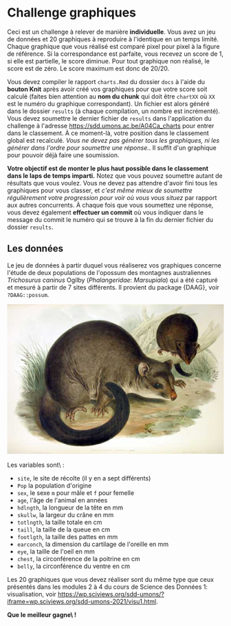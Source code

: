 # Challenge graphiques

Ceci est un challenge à relever de manière **individuelle**. Vous avez un jeu de données et 20 graphiques à reproduire à l'identique en un temps limité. Chaque graphique que vous réalisé est comparé pixel pour pixel à la figure de référence. Si la correspondance est parfaite, vous recevez un score de 1, si elle est partielle, le score diminue. Pour tout graphique non réalisé, le score est de zéro. Le score maximum est donc de 20/20.

Vous devez compiler le rapport `charts.Rmd` du dossier `docs` à l'aide du **bouton Knit** après avoir créé vos graphiques pour que votre score soit calculé (faites bien attention au **nom du chunk** qui doit être `chartXX` où `XX` est le numéro du graphique correspondant). Un fichier est alors généré dans le dossier `results` (à chaque compilation, un nombre est incrémenté). Vous devez soumettre le dernier fichier de `results` dans l'application du challenge à l'adresse https://sdd.umons.ac.be/A04Ca_charts pour entrer dans le classement. À ce moment-là, votre position dans le classement global est recalculé. *Vous ne devez pas générer tous les graphiques, ni les générer dans l'ordre pour soumettre une réponse.*. Il suffit d'un graphique pour pouvoir déjà faire une soumission.

**Votre objectif est de monter le plus haut possible dans le classement dans le laps de temps imparti.** Notez que vous pouvez soumettre autant de résultats que vous voulez. Vous ne devez pas attendre d'avoir fini tous les graphiques pour vous classer, et *c'est même mieux de soumettre régulièrement votre progression pour voir où vous vous situez* par rapport aux autres concurrents. À chaque fois que vous soumettez une réponse, vous devez également **effectuer un commit** où vous indiquer dans le message du commit le numéro qui se trouve à la fin du dernier fichier du dossier `results`.

## Les données

Le jeu de données à partir duquel vous réaliserez vos graphiques concerne l'étude de deux populations de l'opossum des montagnes australiennes *Trichosurus caninus* Ogilby (*Phalangeridae*: *Marsupiala*) qui a été capturé et mesuré à partir de 7 sites différents. Il provient du package {DAAG}, voir `?DAAG::possum`.

![L'opossum *Trichosurus caninus* (Wikimedia commons).](docs/figures/Trichosurus_caninus.jpg)

Les variables sont\ :

- `site`, le site de récolte (il y en a sept différents)
- `Pop` la population d'origine
- `sex`, le sexe `m` pour mâle et `f` pour femelle
- `age`, l'âge de l'animal en années
- `hdlngth`, la longueur de la tête en mm
- `skullw`, la largeur du crâne en mm
- `totlngth`, la taille totale en cm
- `taill`, la taille de la queue en cm
- `footlgth`, la taille des pattes en mm
- `earconch`, la dimension du cartilage de l'oreille en mm
- `eye`, la taille de l'oeil en mm
- `chest`, la circonférence de la poitrine en cm
- `belly`, la circonférence du ventre en cm

Les 20 graphiques que vous devez réaliser sont du même type que ceux présentés dans les modules 2 à 4 du cours de Science des Données 1: visualisation, voir https://wp.sciviews.org/sdd-umons/?iframe=wp.sciviews.org/sdd-umons-2021/visu1.html.

**Que le meilleur gagne\ !**
